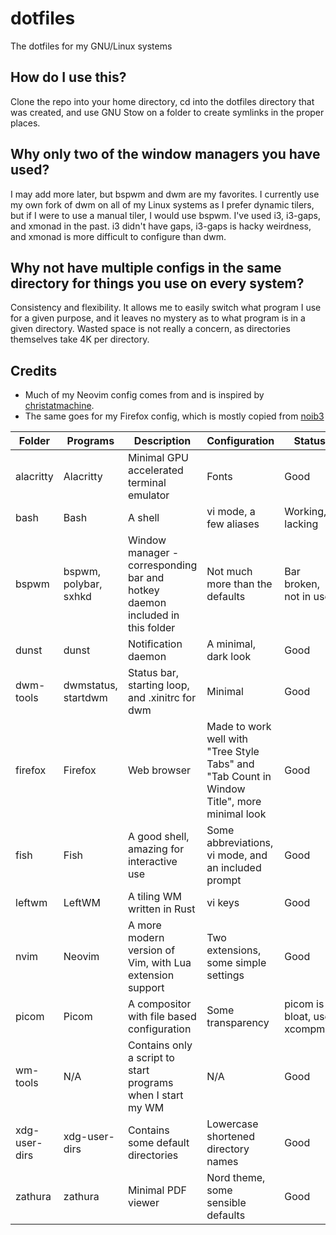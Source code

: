 # dotfiles
The dotfiles for my GNU/Linux systems

## How do I use this?
Clone the repo into your home directory, cd into the dotfiles directory that was created, and use GNU Stow on a folder to create symlinks in the proper places.

## Why only two of the window managers you have used?
I may add more later, but bspwm and dwm are my favorites. I currently use my own fork of dwm on all of my Linux systems as I prefer dynamic tilers, but if I were to use a manual tiler, I would use bspwm.
I've used i3, i3-gaps, and xmonad in the past. i3 didn't have gaps, i3-gaps is hacky weirdness, and xmonad is more difficult to configure than dwm.

## Why not have multiple configs in the same directory for things you use on every system?
Consistency and flexibility. It allows me to easily switch what program I use for a given purpose, and it leaves no mystery as to what program is in a given directory.
Wasted space is not really a concern, as directories themselves take 4K per directory.

## Credits
* Much of my Neovim config comes from and is inspired by [christatmachine](https://github.com/ChristianChiarulli/nvim).
* The same goes for my Firefox config, which is mostly copied from [noib3](https://github.com/noib3/macOS-dotfiles/tree/master/firefox)

Folder | Programs | Description | Configuration | Status
--- | --- | --- | --- | ---
alacritty | Alacritty | Minimal GPU accelerated terminal emulator | Fonts | Good
bash | Bash | A shell | vi mode, a few aliases | Working, lacking
bspwm | bspwm, polybar, sxhkd | Window manager - corresponding bar and hotkey daemon included in this folder | Not much more than the defaults | Bar broken, not in use
dunst | dunst | Notification daemon | A minimal, dark look | Good
dwm-tools | dwmstatus, startdwm | Status bar, starting loop, and .xinitrc for dwm | Minimal | Good
firefox | Firefox | Web browser | Made to work well with "Tree Style Tabs" and "Tab Count in Window Title", more minimal look | Good
fish | Fish | A good shell, amazing for interactive use | Some abbreviations, vi mode, and an included prompt | Good
leftwm | LeftWM | A tiling WM written in Rust | vi keys | Good
nvim | Neovim | A more modern version of Vim, with Lua extension support | Two extensions, some simple settings | Good
picom | Picom | A compositor with file based configuration | Some transparency | picom is bloat, use xcompmgr
wm-tools | N/A | Contains only a script to start programs when I start my WM | N/A | Good
xdg-user-dirs | xdg-user-dirs | Contains some default directories | Lowercase shortened directory names | Good
zathura | zathura | Minimal PDF viewer | Nord theme, some sensible defaults | Good
